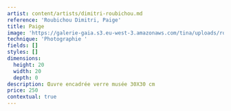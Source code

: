```yaml
---
artist: content/artists/dimitri-roubichou.md
reference: 'Roubichou Dimitri, Paige'
title: Paige
image: 'https://galerie-gaia.s3.eu-west-3.amazonaws.com/tina/uploads/roubichou-dimitri/dimitri-roubichou-paige-jpeg.JPG'
technique: 'Photographie '
fields: []
styles: []
dimensions:
  height: 20
  width: 20
  depth: 0
description: Œuvre encadrée verre musée 30X30 cm
price: 250
contextual: true
---
```


